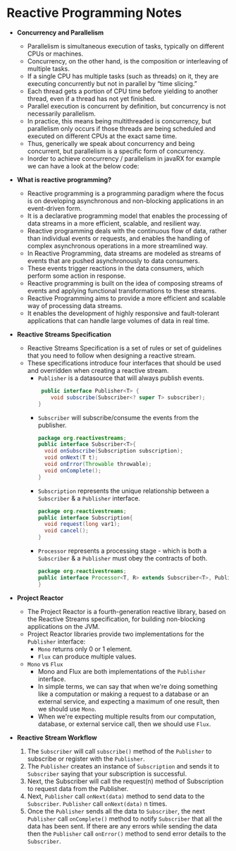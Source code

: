 # Reactive Programming Notes

- **Concurrency and Parallelism**
    - Parallelism is simultaneous execution of tasks, typically on different CPUs or machines.
    -  Concurrency, on the other hand, is the composition or interleaving of multiple tasks.
    - If a single CPU has multiple tasks (such as threads) on it, they are executing concurrently but not in parallel by “time slicing.”
    - Each thread gets a portion of CPU time before yielding to another thread, even if a thread has not yet finished.
    - Parallel execution is concurrent by definition, but concurrency is not necessarily parallelism.
    - In practice, this means being multithreaded is concurrency, but parallelism only occurs if those threads are being scheduled and executed on different CPUs at the exact same time.
    - Thus, generically we speak about concurrency and being concurrent, but parallelism is a specific form of concurrency.
    - Inorder to achieve concurrency / parallelism in javaRX for example we can have a look at the below code: <br />

- **What is reactive programming?**
    - Reactive programming is a programming paradigm where the focus is on developing asynchronous and non-blocking applications in an event-driven form.
    - It is a declarative programming model that enables the processing of data streams in a more efficient, scalable, and resilient way.
    - Reactive programming deals with the continuous flow of data, rather than individual events or requests, and enables the handling of complex asynchronous operations in a more streamlined way.
    - In Reactive Programming, data streams are modeled as streams of events that are pushed asynchronously to data consumers.
    - These events trigger reactions in the data consumers, which perform some action in response.
    - Reactive programming is built on the idea of composing streams of events and applying functional transformations to these streams.
    - Reactive Programming aims to provide a more efficient and scalable way of processing data streams.
    - It enables the development of highly responsive and fault-tolerant applications that can handle large volumes of data in real time.

- **Reactive Streams Specification**
    - Reactive Streams Specification is a set of rules or set of guidelines that you need to follow when designing a reactive stream.
    - These specifications introduce four interfaces that should be used and overridden when creating a reactive stream.
        - `Publisher` is a datasource that will always publish events.
          ```java
           public interface Publisher<T> {
              void subscribe(Subscriber<? super T> subscriber);
          }
          ```
        - `Subscriber` will subscribe/consume the events from the publisher.
          ```java
          package org.reactivestreams;
          public interface Subscriber<T>{
            void onSubscribe(Subscription subscription);
            void onNext(T t);
            void onError(Throwable throwable);
            void onComplete();
          }
          ```
        - `Subscription` represents the unique relationship between a `Subscriber` & a `Publisher` interface.
          ```java
          package org.reactivestreams;
          public interface Subscription{
            void request(long var1);
            void cancel();
          }
          ```
        - `Processor` represents a processing stage - which is both a `Subscriber` & a `Publisher` must obey the contracts of both.
          ```java
          package org.reactivestreams;
          public interface Processor<T, R> extends Subscriber<T>, Publisher<T>{
          }
          ```

- **Project Reactor**
    - The Project Reactor is a fourth-generation reactive library, based on the Reactive Streams specification, for building non-blocking applications on the JVM.
    - Project Reactor libraries provide two implementations for the `Publisher` interface:
        - `Mono` returns only 0 or 1 element.
        - `Flux` can produce multiple values.
    - `Mono` vs `Flux`
        - Mono and Flux are both implementations of the `Publisher` interface.
        - In simple terms, we can say that when we're doing something like a computation or making a request to a database or an external service, and expecting a maximum of one result, then we should use `Mono`.
        - When we're expecting multiple results from our computation, database, or external service call, then we should use `Flux`.

- **Reactive Stream Workflow**
    1. The `Subscriber` will call `subscribe()` method of the `Publisher` to subscribe or register with the `Publisher`.
    2. The `Publisher` creates an instance of `Subscription` and sends it to `Subscriber` saying that your subscription is successful.
    3. Next, the Subscriber will call the request(n) method of Subscription to request data from the Publisher.
    4. Next, `Publisher` call `onNext(data)` method to send data to the `Subscriber`. `Publisher` call `onNext(data)` n times.
    5. Once the `Publisher` sends all the data to `Subscriber`, the next `Publisher` call `onComplete()` method to notify `Subscriber` that all the data has been sent. If there are any errors while sending the data then the `Publisher` call `onError()` method to send error details to the `Subscriber`.

